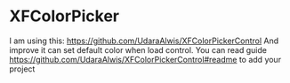 # XFColorPicker
I am using this: https://github.com/UdaraAlwis/XFColorPickerControl
And improve it can set default color when load control.
You can read guide https://github.com/UdaraAlwis/XFColorPickerControl#readme to add your project

